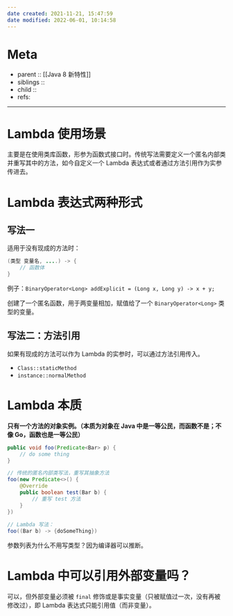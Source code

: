 ```yaml
---
date created: 2021-11-21, 15:47:59
date modified: 2022-06-01, 10:14:58
---
```


# Meta

- parent :: [[Java 8 新特性]]
- siblings ::
- child ::
- refs:

---

# Lambda 使用场景

主要是在使用类库函数，形参为函数式接口时。传统写法需要定义一个匿名内部类并重写其中的方法，如今自定义一个 Lambda 表达式或者通过方法引用作为实参传进去。

# Lambda 表达式两种形式

## 写法一

适用于没有现成的方法时：

```java
(类型 变量名, ....) -> {
	// 函数体
}
```

例子：`BinaryOperator<Long> addExplicit = (Long x, Long y) -> x + y;`

创建了一个匿名函数，用于两变量相加，赋值给了一个 `BinaryOperator<Long>` 类型的变量。

## 写法二：方法引用

如果有现成的方法可以作为 Lambda 的实参时，可以通过方法引用传入。

- `Class::staticMethod`
- `instance::normalMethod`

# Lambda 本质

**只有一个方法的对象实例。（本质为对象在 Java 中是一等公民，而函数不是；不像 Go，函数也是一等公民）**

```java
public void foo(Predicate<Bar> p) {
	// do some thing
}

// 传统的匿名内部类写法，重写其抽象方法
foo(new Predicate<>() {
	@Override
	public boolean test(Bar b) {
		// 重写 test 方法
	}
})
	
// Lambda 写法：
foo((Bar b) -> {doSomeThing})
```

参数列表为什么不用写类型？因为编译器可以推断。

# Lambda 中可以引用外部变量吗？

可以，但外部变量必须被 `final` 修饰或是事实变量（只被赋值过一次，没有再被修改过），即 Lambda 表达式只能引用值（而非变量）。
